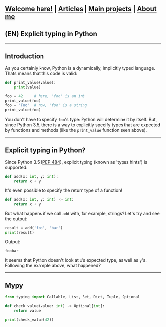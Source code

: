 ## [Welcome here!](https://vpenando.github.io) | [Articles](https://vpenando.github.io/articles.html) | [Main projects](https://vpenando.github.io/projects.html) | [About me](https://vpenando.github.io/about.html)

## (EN) Explicit typing in Python

---

Introduction
---
As you certainly know, Python is a dynamically, implicitly typed language. Thats means that this code is valid:
```py
def print_value(value):
    print(value)
    
foo = 42     # here, 'foo' is an int
print_value(foo)
foo = "Foo"  # now, 'foo' is a string
print_value(foo)
```
You don't have to specify `foo`'s type: Python will determine it by itself. But, since Python 3.5, there is a way to explicitly specify types that are expected by functions and methods (like the `print_value` function seen above).

---

Explicit typing in Python?
---
Since Python 3.5 ([PEP 484](https://www.python.org/dev/peps/pep-0484/)), explicit typing (known as 'types hints') is supported:
```py
def add(x: int, y: int):
    return x + y
```
It's even possible to specify the return type of a function!
```py
def add(x: int, y: int) -> int:
    return x + y
```
But what happens if we call `add` with, for example, strings? Let's try and see the output:
```py
result = add('foo', 'bar')
print(result)
```
Output:
```
foobar
```
It seems that Python doesn't look at `x`'s expected type, as well as `y`'s. Following the example above, what happened?

---

Mypy
---

```py
from typing import Callable, List, Set, Dict, Tuple, Optional

def check_value(value: int) -> Optional[int]:
    return value

print(check_value(42))
```
